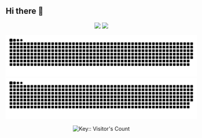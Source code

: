 ## Hi there 👋

<p align="center">
  <img height="160px" src="https://github-readme-stats-sigma-five.vercel.app/api?username=raphelwei&show_icons=true&count_private=true&include_all_commits=true&theme=onedark" />
  <img height="160px" src="https://github-readme-stats.vercel.app/api/wakatime?username=raphelwei&layout=compact&langs_count=8&theme=onedark" />
</p>

<p align="center">
    <img src="https://raw.githubusercontent.com/platane/platane/output/github-contribution-grid-snake-dark.svg#gh-dark-mode-only" />
    <img src="https://raw.githubusercontent.com/platane/platane/output/github-contribution-grid-snake.svg#gh-light-mode-only" />
</p>
<p align="center">
<img src="https://profile-counter.deno.dev/:yourkey:/count.svg" alt="Key:: Visitor's Count" />
</p>
